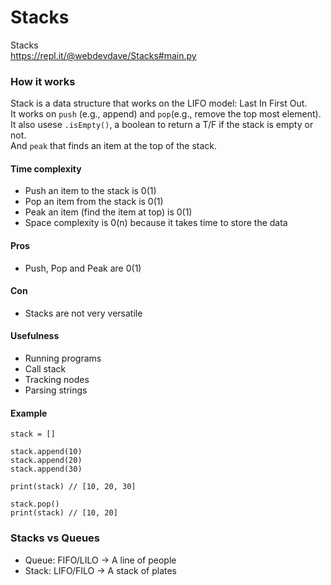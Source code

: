 # Stacks
Stacks    
https://repl.it/@webdevdave/Stacks#main.py

### How it works

Stack is a data structure that works on the LIFO model: Last In First Out.    
It works on ```push``` (e.g., append) and ```pop```(e.g., remove the top most element).            
It also usese ```.isEmpty()```, a boolean to return a T/F if the stack is empty or not.    
And ```peak``` that finds an item at the top of the stack.    

#### Time complexity

* Push an item to the stack is 0(1)
* Pop an item from the stack is 0(1)
* Peak an item (find the item at top) is 0(1)
* Space complexity is 0(n) because it takes time to store the data

#### Pros
* Push, Pop and Peak are 0(1)

#### Con
* Stacks are not very versatile

#### Usefulness
* Running programs
* Call stack
* Tracking nodes
* Parsing strings

#### Example

```
stack = []

stack.append(10)
stack.append(20)
stack.append(30)

print(stack) // [10, 20, 30]

stack.pop()
print(stack) // [10, 20]
```

### Stacks vs Queues

* Queue: FIFO/LILO   -> A line of people
* Stack: LIFO/FILO   -> A stack of plates


